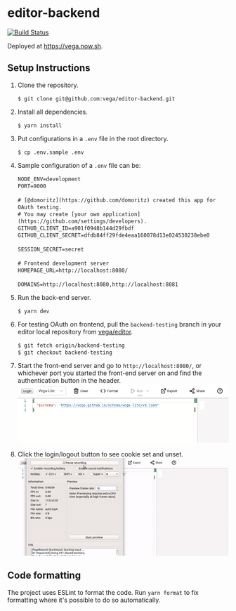 # editor-backend

[![Build Status](https://travis-ci.com/vega/editor-backend.svg?branch=master)](https://travis-ci.com/vega/editor-backend)

Deployed at https://vega.now.sh. 

## Setup Instructions

1. Clone the repository.
    ```
    $ git clone git@github.com:vega/editor-backend.git
    ```

2. Install all dependencies.
    ```
    $ yarn install
    ```

3. Put configurations in a `.env` file in the root directory.
    ```
    $ cp .env.sample .env
    ```

4. Sample configuration of a `.env` file can be:
    ```
    NODE_ENV=development
    PORT=9000

    # [@domoritz](https://github.com/domoritz) created this app for OAuth testing.
    # You may create [your own application](https://github.com/settings/developers).
    GITHUB_CLIENT_ID=a901f0948b144d29fbdf 
    GITHUB_CLIENT_SECRET=dfdb84ff29fde4eaa160078d13e024530238ebe0

    SESSION_SECRET=secret

    # Frontend development server
    HOMEPAGE_URL=http://localhost:8080/

    DOMAINS=http://localhost:8080,http://localhost:8081

    ```

5.  Run the back-end server.
    ```
    $ yarn dev
    ```

6. For testing OAuth on frontend, pull the `backend-testing` branch in your
   editor local repository from [vega/editor](https://github.com/vega/editor).
   ```
   $ git fetch origin/backend-testing
   $ git checkout backend-testing
   ```

7. Start the front-end server and go to `http://localhost:8080/`, or whichever
   port you started the front-end server on and find the authentication button
   in the header.
   ![auth](/static/auth.png)

8. Click the login/logout button to see cookie set and unset.
   ![demo](/static/auth.gif)


## Code formatting

The project uses ESLint to format the code. Run `yarn format` to fix
formatting where it's possible to do so automatically.
